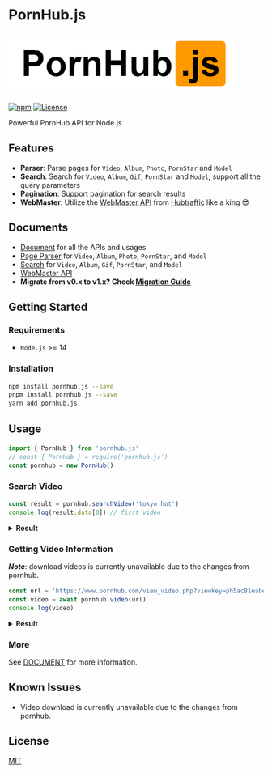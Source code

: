# PornHub.js
![logo](images/logo.png)

[![npm](https://img.shields.io/npm/v/pornhub.js.svg)](https://www.npmjs.com/package/pornhub.js)
[![License](https://img.shields.io/badge/license-MIT-blue.svg)](/LICENSE)

Powerful PornHub API for Node.js

## Features
* **Parser**: Parse pages for `Video`, `Album`, `Photo`, `PornStar` and `Model`
* **Search**: Search for `Video`, `Album`, `Gif`, `PornStar` and `Model`, support all the query parameters
* **Pagination**: Support pagination for search results
* **WebMaster**: Utilize the [WebMaster API](/doc/WebMaster.md) from [Hubtraffic](https://www.hubtraffic.com) like a king :sunglasses:

## Documents
* [Document](/doc/DOCUMENT.md) for all the APIs and usages
* [Page Parser](/doc/Page.md) for `Video`, `Album`, `Photo`, `PornStar`, and `Model`
* [Search](/doc/Search.md) for `Video`, `Album`, `Gif`, `PornStar`, and `Model`
* [WebMaster API](/doc/WebMaster.md)
* **Migrate from v0.x to v1.x? Check [Migration Guide](/doc/MIGRATE.md)**
## Getting Started

### Requirements

* `Node.js` >= 14

### Installation

```bash
npm install pornhub.js --save
pnpm install pornhub.js --save
yarn add pornhub.js
```

## Usage

```js
import { PornHub } from 'pornhub.js'
// const { PornHub } = require('pornhub.js')
const pornhub = new PornHub()
```

### Search Video
```js
const result = pornhub.searchVideo('tokyo hot')
console.log(result.data[0]) // first video
```

<details>
  <summary><b>Result</b></summary>

```json5
{
  "title": "Japanese Tokyo Hot",
  "url": "https://www.pornhub.com/view_video.php?viewkey=***",
  "views": "14M",
  "duration": "14:24",
  "hd": true,
  "premium": false,
  "freePremium": false,
  "preview": "https://ci.phncdn.com/videos/***.jpg"
}
```
</details>


### Getting Video Information
***Note***: download videos is currently unavailable due to the changes from pornhub.

```js
const url = 'https://www.pornhub.com/view_video.php?viewkey=ph5ac81eabe203d'
const video = await pornhub.video(url)
console.log(video)
```

<details>
  <summary><b>Result</b></summary>

```json5
{
  "title": "Japanese Tokyo Hot",
  "views": 49517,
  "duration": 1922,
  "durationFormatted": "32:02",
  "vote": { "up": 64, "down": 14, "total": 78, "rating": 0.82 },
  "premium": false,
  "thumb": "data:image/gif...",
  "provider": { "username": "wowgirls", "url": "/users/wowgirls" },
  "tags": ["hardcore", "hentai", "memes"],
  "categories": ["HD-Porn", "SFW"],
  "pornstars": ["pig"],
  "videos": [
    {
      "quality": "720",
      "filename": "720P_1500K_161102592.mp4",
      "extension": "mp4",
      "url": "..."
    }
    // ...
  ]
}
```
</details>

### More
See [DOCUMENT](/doc/DOCUMENT.md) for more information.

## Known Issues
* Video download is currently unavailable due to the changes from pornhub.


## License
[MIT](LICENSE)
